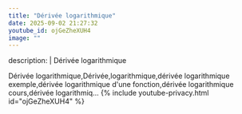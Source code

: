 ```yaml
---
title: "Dérivée logarithmique"
date: 2025-09-02 21:27:32 
youtube_id: ojGeZheXUH4
image: ""
---
```

description: |
  Dérivée logarithmique
  
  
  
  Dérivée logarithmique,Dérivée,logarithmique,dérivée logarithmique exemple,dérivée logarithmique d'une fonction,dérivée logarithmique cours,dérivée logarithmiq...
{% include youtube-privacy.html id="ojGeZheXUH4" %}
